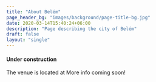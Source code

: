 ```yaml
---
title: "About Belém"
page_header_bg: "images/background/page-title-bg.jpg"
date: 2020-03-14T15:40:24+06:00
description: "Page describing the city of Belém"
draft: false
layout: "single"
---
```

#### Under construction

The venue is located at
More info coming soon!